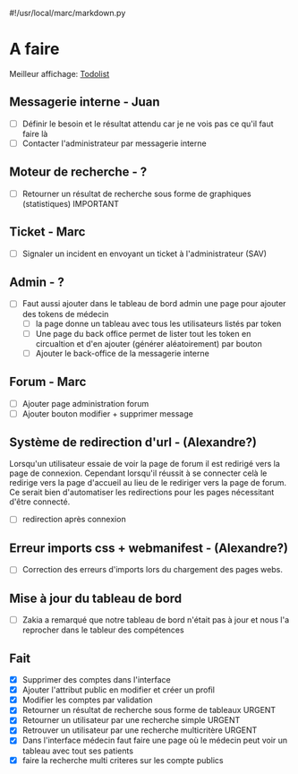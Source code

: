 #!/usr/local/marc/markdown.py


# A faire
Meilleur affichage: [Todolist](https://websiteofmarcpartensky.herokuapp.com/article/app-todolist)

    
## Messagerie interne - Juan
- [ ] Définir le besoin et le résultat attendu car je ne vois pas ce qu'il faut faire là
- [ ] Contacter l'administrateur par messagerie interne

## Moteur de recherche - ?
- [ ] Retourner un résultat de recherche sous forme de graphiques (statistiques) IMPORTANT

## Ticket - Marc
- [ ] Signaler un incident en envoyant un ticket à l'administrateur (SAV)

## Admin - ?
- [ ] Faut aussi ajouter dans le tableau de bord admin une page pour ajouter des tokens de médecin
	- [ ] la page donne un tableau avec tous les utilisateurs listés par token
  - [ ] Une page du back office permet de lister tout les token en circualtion et d'en ajouter (générer aléatoirement) par bouton
  - [ ] Ajouter le back-office de la messagerie interne

## Forum - Marc
- [ ] Ajouter page administration forum
- [ ] Ajouter bouton modifier + supprimer message

## Système de redirection d'url - (Alexandre?)
Lorsqu'un utilisateur essaie de voir la page de forum il est redirigé vers la page de connexion.
Cependant lorsqu'il réussit à se connecter celà le redirige vers la page d'accueil au lieu de le rediriger vers la page de forum.
Ce serait bien d'automatiser les redirections pour les pages nécessitant d'être connecté.
- [ ] redirection après connexion

## Erreur imports css + webmanifest - (Alexandre?)
- [ ] Correction des erreurs d'imports lors du chargement des pages webs.

## Mise à jour du tableau de bord
- [ ] Zakia a remarqué que notre tableau de bord n'était pas à jour et nous l'a reprocher dans le tableur des compétences
 
## Fait
- [x] Supprimer des comptes dans l'interface
- [x] Ajouter l'attribut public en modifier et créer un profil
- [x] Modifier les comptes par validation
- [x] Retourner un résultat de recherche sous forme de tableaux URGENT
- [x] Retourner un utilisateur par une recherche simple URGENT
- [x] Retrouver un utilisateur par une recherche multicritère URGENT
- [x] Dans l'interface médecin faut faire une page où le médecin peut voir un tableau avec tout ses patients
- [x] faire la recherche multi criteres sur les compte publics
